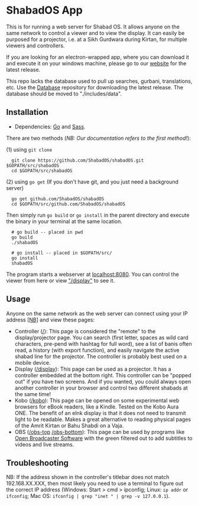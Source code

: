 # ShabadOS App
This is for running a web server for Shabad OS. It allows anyone on the same network to control a viewer and to view the display. It can easily be purposed for a projector, i.e. at a Sikh Gurdwara during Kirtan, for multiple viewers and controllers.

If you are looking for an electron-wrapped app, where you can download it and execute it on your windows machine, please go to our [website](https://shabados.com/) for the latest release.

This repo lacks the database used to pull up searches, gurbani, translations, etc. Use the [Database](https://github.com/ShabadOS/Database) repository for downloading the latest release. The database should be moved to "./includes/data".

## Installation
* Dependencies: [Go](https://golang.org/) and [Sass](http://sass-lang.com/).

There are two methods (*NB: Our documentation refers to the first method!*): 

(1) using `git clone`

      git clone https://github.com/ShabadOS/shabadOS.git $GOPATH/src/shabadOS
      cd $GOPATH/src/shabadOS
      
(2) using `go get` (If you don't have git, and you just need a background server)

      go get github.com/ShabadOS/shabadOS
      cd $GOPATH/src/github.com/ShabadOS/shabadOS

Then simply run `go build` or `go install` in the parent directory and execute the binary in your terminal at the same location.

      # go build -- placed in pwd
      go build
      ./shabadOS
      
      # go install -- placed in $GOPATH/src/
      go install
      shabadOS

The program starts a webserver at [localhost:8080](http://localhost:8080/). You can control the viewer from here or view ["/display"](http://localhost:8080/display) to see it.

## Usage

Anyone on the same network as the web server can connect using your IP address [[NB]](README.md#troubleshooting) and view these pages:
* Controller ([/](http://localhost:8080/)): This page is considered the "remote" to the display/projector page. You can search (first letter, spaces as wild card characters, pre-pend with hashtag for full word), see a list of banis often read, a history (with export function), and easily navigate the active shabad line for the projector. The controller is probably best used on a mobile device.
* Display ([/display](http://localhost:8080/display)): This page can be used as a projector. It has a controller embedded at the bottom right. This controller can be "popped out" if you have two screens. And if you wanted, you could always open another controller in your browser and control two different shabads at the same time!
* Kobo ([/kobo](http://localhost:8080/kobo)): This page can be opened on some experimental web browsers for eBook readers, like a Kindle. Tested on the Kobo Aura ONE. The benefit of an eInk display is that it does not need to transmit light to be readable. Makes a great alternative to reading physical pages of the Amrit Kirtan or Bahu Shabdi on a Vaja.
* OBS ([/obs-top](http://localhost:8080/obs-top) [/obs-bottom](http://localhost:8080/obs-bottom)): This page can be used by programs like [Open Broadcaster Software](https://obsproject.com/) with the green filtered out to add subtitles to videos and live streams.

## Troubleshooting

NB: If the address shown in the controller's titlebar does not match 192.168.XX.XXX, then most likely you need to use a terminal to figure out the correct IP address (Windows: Start > cmd > ipconfig; Linux: `ip addr` or `ifconfig`; Mac OS: `ifconfig | grep "inet " | grep -v 127.0.0.1`).
